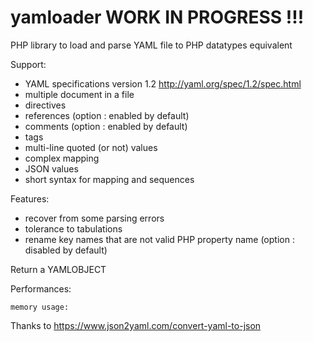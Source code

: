 # yamloader WORK IN PROGRESS !!!
PHP library to load and parse YAML file to PHP datatypes equivalent

Support:
- YAML specifications version 1.2 http://yaml.org/spec/1.2/spec.html
- multiple document in a file
- directives
- references (option : enabled by default)
- comments (option : enabled by default)
- tags
- multi-line quoted (or not) values
- complex mapping
- JSON values
- short syntax for mapping and sequences

Features:
- recover from some parsing errors
- tolerance to tabulations
- rename key names that are not valid PHP property name (option : disabled by default)

Return a YAMLOBJECT


Performances:

	memory usage:


Thanks to https://www.json2yaml.com/convert-yaml-to-json
